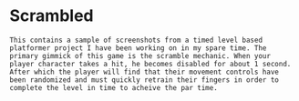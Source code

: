  # Scrambled
 
	This contains a sample of screenshots from a timed level based platformer project I have been working on in my spare time. The primary gimmick of this game is the scramble mechanic. When your player character takes a hit, he becomes disabled for about 1 second. After which the player will find that their movement controls have been randomized and must quickly retrain their fingers in order to complete the level in time to acheive the par time.
